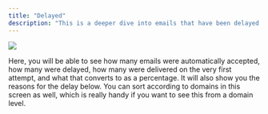```yaml
---
title: "Delayed"
description: "This is a deeper dive into emails that have been delayed Here you will be able to see how many emails were automatically accepted how many were delayed how many were delivered on the very first attempt and what that converts to as a percentage It will also show you..."
---
```


![](media/delayed/delayed_original.jpg)

Here, you will be able to see how many emails were automatically accepted, how many were delayed, how many were delivered on the very first attempt, and what that converts to as a percentage. It will also show you the reasons for the delay below. You can sort according to domains in this screen as well, which is really handy if you want to see this from a domain level.
